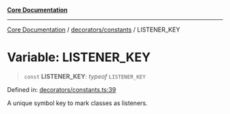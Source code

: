 [**Core Documentation**](../../../README.md)

***

[Core Documentation](../../../README.md) / [decorators/constants](../README.md) / LISTENER\_KEY

# Variable: LISTENER\_KEY

> `const` **LISTENER\_KEY**: *typeof* `LISTENER_KEY`

Defined in: [decorators/constants.ts:39](https://github.com/stonemjs/core/blob/e2fddc9518734748c09a72d4b4064dd1d4c1288c/src/decorators/constants.ts#L39)

A unique symbol key to mark classes as listeners.

